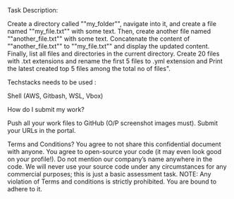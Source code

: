 Task Description:

Create a directory called ""my_folder"", navigate into it, and create a file named ""my_file.txt"" with some text. Then, create another file named ""another_file.txt"" with some text. Concatenate the content of ""another_file.txt"" to ""my_file.txt"" and display the updated content. Finally, list all files and directories in the current directory.
Create 20 files with .txt extensions and rename the first 5 files to .yml extension and Print the latest created top 5 files among the total no of files".

Techstacks needs to be used : 

Shell (AWS, Gitbash, WSL, Vbox)

How do I submit my work?

Push all your work files to GitHub (O/P screenshot images must).
Submit your URLs in the portal.

Terms and Conditions?
You agree to not share this confidential document with anyone. 
You agree to open-source your code (it may even look good on your profile!). Do not mention our company’s name anywhere in the code.
We will never use your source code under any circumstances for any commercial purposes; this is just a basic assessment task. 
NOTE: Any violation of Terms and conditions is strictly prohibited. You are bound to adhere to it.
